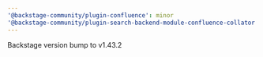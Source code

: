 ```yaml
---
'@backstage-community/plugin-confluence': minor
'@backstage-community/plugin-search-backend-module-confluence-collator': minor
---
```


Backstage version bump to v1.43.2
